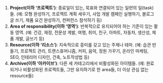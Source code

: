 1. **Project(이하 ‘프로젝트’)**: 종료일이 있는, 묵표와 연결되어 있는 일련의 일(task)들. (예: 모형 완성하기, 프로젝트 계획 세우기, 사업 개발 캠페인 실행하기, 블로그 글 쓰기, 제품 요건 완성하기, 컨퍼런스 참석하기 등)
2. **Area of responsibility(이하 ‘영역’)**: 반복적으로 유지되어야 하는 기준이 있는 활동 영역. (예: 건강, 재정, 전문성 계발, 여행, 취미, 친구, 아파트, 자동차, 생산성, 제품 개발, 글쓰기 등)  
3. **Resource(이하 ‘리소스’)**: 지속적으로 흥미를 갖고 있는 주제나 테마. (예: 습관 만들기, 프로젝트 관리, 트랜스휴머니즘, 커피, 음악, 정원 가꾸기, 온라인 마케팅, SEO, 인테리어 디자인, 건축, 노트작성법 등)  
4. **Archive(이하 ‘아카이브’)**: 다른 세 카테고리에서 비활성화된 아이템들. (예: 완료되거나 비활성화된 프로젝트들, 그만 유지하기로 한 area들, 더 이상 관심 없는 resource들)